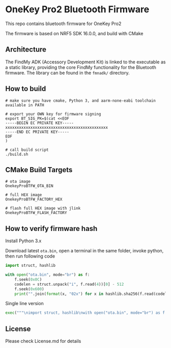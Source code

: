 # OneKey Pro2 Bluetooth Firmware

This repo contains bluetooth firmware for OneKey Pro2

The firmware is based on NRF5 SDK 16.0.0, and build with CMake

## Architecture

The FindMy ADK (Accessory Development Kit) is linked to the executable as a static library, providing the core FindMy functionality for the Bluetooth firmware. The library can be found in the `fmnadk/` directory.

## How to build

```shell
# make sure you have cmake, Python 3, and aarm-none-eabi toolchain available in PATH

# export your OWN key for firmware signing
export BT_SIG_PK=$(cat <<EOF
-----BEGIN EC PRIVATE KEY-----
xxxxxxxxxxxxxxxxxxxxxxxxxxxxxxxxxxxxxxxxxxxxx
-----END EC PRIVATE KEY-----
EOF
)

# call build script
./build.sh
```

## CMake Build Targets

```shell
# ota image
OnekeyProBTFW_OTA_BIN

# full HEX image
OnekeyProBTFW_FACTORY_HEX

# flash full HEX image with jlink
OnekeyProBTFW_FLASH_FACTORY
```

## How to verify firmware hash

Install Python 3.x

Download latest `ota.bin`, open a terminal in the same folder, invoke python, then run following code

```python
import struct, hashlib

with open("ota.bin", mode="br") as f:
    f.seek(0x0C)
    codelen = struct.unpack("i", f.read(4))[0] - 512
    f.seek(0x600)
    print("".join(format(x, "02x") for x in hashlib.sha256(f.read(codelen)).digest()))
```

Single line version

```python
exec("""\nimport struct, hashlib\nwith open("ota.bin", mode="br") as f:\n    f.seek(0x0C)\n    codelen = struct.unpack("i", f.read(4))[0] - 512\n    f.seek(0x600)\n    print("".join(format(x, "02x") for x in hashlib.sha256(f.read(codelen)).digest()))\n""")
```

## License

Please check License.md for details
